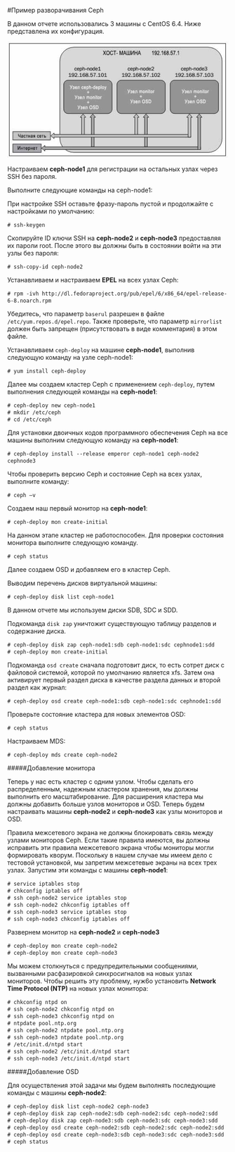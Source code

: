 #Пример разворачивания Ceph

В данном отчете использовались 3 машины с CentOS 6.4. Ниже представлена их конфигурация.

![Конфигурация](./img/ceph_install_config.jpg)

Настраиваем **ceph-node1** для регистрации на остальных узлах через SSH без пароля.

Выполните следующие команды на ceph-node1:

При настройке SSH оставьте фразу-пароль пустой и продолжайте с настройками по умолчанию:

```
# ssh-keygen
```

Скопируйте ID ключи SSH на **ceph-node2** и **ceph-node3** предоставляя их пароли root. После этого вы должны быть в состоянии войти на эти узлы без пароля:

````
# ssh-copy-id ceph-node2
````

Устанавливаем и настраиваем **EPEL** на всех узлах Ceph:

```
# rpm -ivh http://dl.fedoraproject.org/pub/epel/6/x86_64/epel-release-6-8.noarch.rpm
```

Убедитесь, что параметр `baserul` разрешен в файле `/etc/yum.repos.d/epel.repo`. Также проверьте, что параметр `mirrorlist` должен быть запрещен (присутствовать в виде комментария) в этом файле.

Устанавливаем `ceph-deploy` на машине **ceph-node1**, выполнив следующую команду на узле ceph-node1:

```
# yum install ceph-deploy
```

Далее мы создаем кластер Ceph с применением `ceph-deploy`, путем выполнения следующей команды на **ceph-node1**:

```
# ceph-deploy new ceph-node1
# mkdir /etc/ceph
# cd /etc/ceph
```

Для установки двоичных кодов программного обеспечения Ceph на все машины выполним следующую команду на **ceph-node1**:

```
# ceph-deploy install --release emperor ceph-node1 ceph-node2 cephnode3
```

Чтобы проверить версию Ceph и состояние Ceph на всех узлах, выполните команду:

```
# ceph –v
```

Создаем наш первый монитор на **ceph-node1**:

```
# ceph-deploy mon create-initial
```

На данном этапе кластер не работоспособен. Для проверки состояния монитора выполните следующую команду.

```
# ceph status
```

Далее создаем OSD и добавляем его в кластер Ceph.

Выводим перечень дисков виртуальной машины:

```
# ceph-deploy disk list ceph-node1
```

В данном отчете мы используем диски SDB, SDC и SDD.

Подкоманда `disk zap` уничтожит существующую таблицу разделов и содержание диска.

```
# ceph-deploy disk zap ceph-node1:sdb ceph-node1:sdc cephnode1:sdd
# ceph-deploy mon create-initial
```

Подкоманда `osd create` сначала подготовит диск, то есть сотрет диск с файловой системой, которой по умолчанию является xfs. Затем она активирует первый раздел диска в качестве раздела данных и второй раздел как журнал:

```
# ceph-deploy osd create ceph-node1:sdb ceph-node1:sdc cephnode1:sdd
```

Проверьте состояние кластера для новых элементов OSD:

```
# ceph status
```

Настраиваем MDS:

```
# ceph-deploy mds create ceph-node2

```
#####Добавление монитора

Теперь у нас есть кластер с одним узлом. Чтобы сделать его распределенным, надежным кластером хранения, мы должны выполнить его масштабирование. Для расширения кластера мы должны добавить больше узлов мониторов и OSD. Теперь будем настраивать машины **ceph-node2** и **ceph-node3** как узлы мониторов и OSD.

Правила межсетевого экрана не должны блокировать связь между узлами мониторов Ceph. Если такие правила имеются, вы должны исправить эти правила межсетевого экрана чтобы мониторы могли формировать кворум. Поскольку в нашем случае мы имеем дело с тестовой установкой, мы запретим межсетевые экраны на всех трех узлах. Запустим эти команды с машины **ceph-node1**:

```
# service iptables stop
# chkconfig iptables off
# ssh ceph-node2 service iptables stop
# ssh ceph-node2 chkconfig iptables off
# ssh ceph-node3 service iptables stop
# ssh ceph-node3 chkconfig iptables off
```

Развернем монитор на **ceph-node2** и **ceph-node3**

```
# ceph-deploy mon create ceph-node2
# ceph-deploy mon create ceph-node3
```

Мы можем столкнуться с предупредительными сообщениями, вызванными расфазировкой синхросигналов на новых узлах мониторов. Чтобы решить эту проблему, нуж6о установить **Network Time Protocol (NTP)** на новых узлах монитора:

```
# chkconfig ntpd on
# ssh ceph-node2 chkconfig ntpd on
# ssh ceph-node3 chkconfig ntpd on
# ntpdate pool.ntp.org
# ssh ceph-node2 ntpdate pool.ntp.org
# ssh ceph-node3 ntpdate pool.ntp.org
# /etc/init.d/ntpd start
# ssh ceph-node2 /etc/init.d/ntpd start
# ssh ceph-node3 /etc/init.d/ntpd start
```

#####Добавление OSD

Для осуществления этой задачи мы будем выполнять последующие команды с машины **ceph-node2**:

```
# ceph-deploy disk list ceph-node2 ceph-node3
# ceph-deploy disk zap ceph-node2:sdb ceph-node2:sdc ceph-node2:sdd
# ceph-deploy disk zap ceph-node3:sdb ceph-node3:sdc ceph-node3:sdd
# ceph-deploy osd create ceph-node2:sdb ceph-node2:sdc ceph-node2:sdd
# ceph-deploy osd create ceph-node3:sdb ceph-node3:sdc ceph-node3:sdd
# ceph status
```